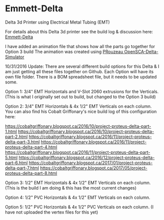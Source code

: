 # Emmett-Delta
Delta 3d Printer using Electrical Metal Tubing (EMT)

For details about this Delta 3d printer see the build log & discussion here:
<a href="http://www.openbuilds.com/builds/emmett-delta.3052/">Emmett-Delta</a>

I have added an animation file that shows how all the parts go together for Option 3 build
The animation was created using <a href="https://github.com/PRouzeau/OpenSCAD-Delta-Simulator">PRouzeau OpenSCA-Delta-Simulator</a>

10/31/2016 Update:
There are several different build options for this Delta & I am just getting
all these files together on Github.  Each Option will have its own file folder.
There is a BOM spreadsheet file, but it needs to be updated some.

Option 1:
3/4" EMT Horizontals and V-Slot 2060 extrusions for the Verticals.
(This is what I originally set out to build, but changed to the Option 3 build)

Option 2:
3/4" EMT Horizontals & 4x 1/2" EMT Verticals on each column.
You can also find his Cobalt Griffonary's nice build log of this configuration here:

https://cobaltgriffonary.blogspot.ca/2016/10/project-proteus-delta-part-1.html
https://cobaltgriffonary.blogspot.ca/2016/10/project-proteus-delta-part-2.html
https://cobaltgriffonary.blogspot.ca/2016/11/project-proteus-delta-part-3.html
https://cobaltgriffonary.blogspot.ca/2016/11/project-proteus-delta-part-4.html
https://cobaltgriffonary.blogspot.ca/2016/11/project-proteus-delta-part-5.html
https://cobaltgriffonary.blogspot.ca/2016/12/project-proteus-delta-part-6.html
https://cobaltgriffonary.blogspot.ca/2017/01/project-proteus-delta-part-7.html
https://cobaltgriffonary.blogspot.ca/2017/05/project-proteus-delta-part-8.html


Option 3:
1/2" EMT Horizontals & 4x 1/2" EMT Verticals on each column.
(This is the build I am doing & this has the most current changes)

Option 4:
1/2" PVC Horizontals & 4x 1/2" EMT Verticals on each column.

Option 5:
1/2" PVC Horizontals & 4x 1/2" PVC Verticals on each column.
(I have not uploaded the vertex files for this yet)
